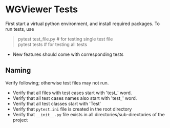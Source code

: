 # WGViewer Tests

First start a virtual python environment, and install required packages. To run tests, use

> pytest test_file.py   # for testing single test file  
> pytest tests          # for testing all tests


- New features should come with corresponding tests

## Naming

Verify following; otherwise test files may not run.

- Verify that all files with test cases start with 'test_' word.
- Verify that all test cases names also start with 'test_' word.
- Verify that all test classes start with 'Test'
- Verify that `pytest.ini` file is created in the root directory
- Verify that `__init__.py` file exists in all directories/sub-directories of the project
